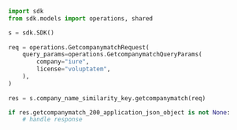 <!-- Start SDK Example Usage -->
```python
import sdk
from sdk.models import operations, shared

s = sdk.SDK()
    
req = operations.GetcompanymatchRequest(
    query_params=operations.GetcompanymatchQueryParams(
        company="iure",
        license="voluptatem",
    ),
)
    
res = s.company_name_similarity_key.getcompanymatch(req)

if res.getcompanymatch_200_application_json_object is not None:
    # handle response
```
<!-- End SDK Example Usage -->